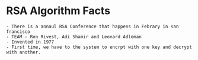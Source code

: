 # RSA Algorithm Facts
    - There is a annaul RSA Conference that happens in Febrary in san francisco
    - TEAM - Ron Rivest, Adi Shamir and Leonard Adleman
    - Invented in 1977
    - First time, we have to the system to encrpt with one key and decrypt with another.
